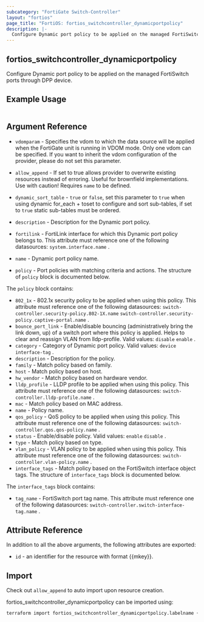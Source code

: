```yaml
---
subcategory: "FortiGate Switch-Controller"
layout: "fortios"
page_title: "FortiOS: fortios_switchcontroller_dynamicportpolicy"
description: |-
  Configure Dynamic port policy to be applied on the managed FortiSwitch ports through DPP device.
---
```


## fortios_switchcontroller_dynamicportpolicy
Configure Dynamic port policy to be applied on the managed FortiSwitch ports through DPP device.

## Example Usage

```hcl

```

## Argument Reference
* `vdomparam` - Specifies the vdom to which the data source will be applied when the FortiGate unit is running in VDOM mode. Only one vdom can be specified. If you want to inherit the vdom configuration of the provider, please do not set this parameter.
* `allow_append` - If set to true allows provider to overwrite existing resources instead of erroring. Useful for brownfield implementations. Use with caution! Requires `name` to be defined.
* `dynamic_sort_table` - `true` or `false`, set this parameter to `true` when using dynamic for_each + toset to configure and sort sub-tables, if set to `true` static sub-tables must be ordered.

* `description` - Description for the Dynamic port policy.
* `fortilink` - FortiLink interface for which this Dynamic port policy belongs to. This attribute must reference one of the following datasources: `system.interface.name` .
* `name` - Dynamic port policy name.
* `policy` - Port policies with matching criteria and actions. The structure of `policy` block is documented below.

The `policy` block contains:

* `802_1x` - 802.1x security policy to be applied when using this policy. This attribute must reference one of the following datasources: `switch-controller.security-policy.802-1X.name` `switch-controller.security-policy.captive-portal.name` .
* `bounce_port_link` - Enable/disable bouncing (administratively bring the link down, up) of a switch port where this policy is applied. Helps to clear and reassign VLAN from lldp-profile. Valid values: `disable` `enable` .
* `category` - Category of Dynamic port policy. Valid values: `device` `interface-tag` .
* `description` - Description for the policy.
* `family` - Match policy based on family.
* `host` - Match policy based on host.
* `hw_vendor` - Match policy based on hardware vendor.
* `lldp_profile` - LLDP profile to be applied when using this policy. This attribute must reference one of the following datasources: `switch-controller.lldp-profile.name` .
* `mac` - Match policy based on MAC address.
* `name` - Policy name.
* `qos_policy` - QoS policy to be applied when using this policy. This attribute must reference one of the following datasources: `switch-controller.qos.qos-policy.name` .
* `status` - Enable/disable policy. Valid values: `enable` `disable` .
* `type` - Match policy based on type.
* `vlan_policy` - VLAN policy to be applied when using this policy. This attribute must reference one of the following datasources: `switch-controller.vlan-policy.name` .
* `interface_tags` - Match policy based on the FortiSwitch interface object tags. The structure of `interface_tags` block is documented below.

The `interface_tags` block contains:

* `tag_name` - FortiSwitch port tag name. This attribute must reference one of the following datasources: `switch-controller.switch-interface-tag.name` .

## Attribute Reference

In addition to all the above arguments, the following attributes are exported:
* `id` - an identifier for the resource with format {{mkey}}.

## Import

Check out `allow_append` to auto import upon resource creation.

fortios_switchcontroller_dynamicportpolicy can be imported using:
```sh
terraform import fortios_switchcontroller_dynamicportpolicy.labelname {{mkey}}
```
